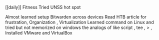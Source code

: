 [[daily]] 
Fitness
Tried UNSS hot spot

Almost learned setup Bitwarden across devices
Read HTB article for frustration, Organization , Virtualization
Learned command on Linux and tried but not memorized on windows the analogs of like 
script , tee , > <file name>,
Installed VMware and VirtualBox 